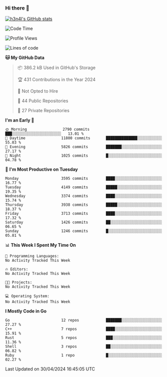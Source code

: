 ### Hi there 👋

[![h3n4l's GitHub stats](https://github-readme-stats.vercel.app/api?username=h3n4l&count_private=true&show_icons=true&theme=radical)](https://github.com/h3n4l/github-readme-stats)

<!--START_SECTION:waka-->
![Code Time](http://img.shields.io/badge/Code%20Time-1%2C866%20hrs%2044%20mins-blue)

![Profile Views](http://img.shields.io/badge/Profile%20Views-0-blue)

![Lines of code](https://img.shields.io/badge/From%20Hello%20World%20I%27ve%20Written-8.0%20million%20lines%20of%20code-blue)

**🐱 My GitHub Data** 

> 📦 386.2 kB Used in GitHub's Storage 
 > 
> 🏆 431 Contributions in the Year 2024
 > 
> 🚫 Not Opted to Hire
 > 
> 📜 44 Public Repositories 
 > 
> 🔑 27 Private Repositories 
 > 
**I'm an Early 🐤** 

```text
🌞 Morning                2790 commits        ███░░░░░░░░░░░░░░░░░░░░░░   13.01 % 
🌆 Daytime                11800 commits       ██████████████░░░░░░░░░░░   55.03 % 
🌃 Evening                5826 commits        ███████░░░░░░░░░░░░░░░░░░   27.17 % 
🌙 Night                  1025 commits        █░░░░░░░░░░░░░░░░░░░░░░░░   04.78 % 
```
📅 **I'm Most Productive on Tuesday** 

```text
Monday                   3595 commits        ████░░░░░░░░░░░░░░░░░░░░░   16.77 % 
Tuesday                  4149 commits        █████░░░░░░░░░░░░░░░░░░░░   19.35 % 
Wednesday                3374 commits        ████░░░░░░░░░░░░░░░░░░░░░   15.74 % 
Thursday                 3938 commits        █████░░░░░░░░░░░░░░░░░░░░   18.37 % 
Friday                   3713 commits        ████░░░░░░░░░░░░░░░░░░░░░   17.32 % 
Saturday                 1426 commits        ██░░░░░░░░░░░░░░░░░░░░░░░   06.65 % 
Sunday                   1246 commits        █░░░░░░░░░░░░░░░░░░░░░░░░   05.81 % 
```


📊 **This Week I Spent My Time On** 

```text
💬 Programming Languages: 
No Activity Tracked This Week

🔥 Editors: 
No Activity Tracked This Week

🐱‍💻 Projects: 
No Activity Tracked This Week

💻 Operating System: 
No Activity Tracked This Week
```

**I Mostly Code in Go** 

```text
Go                       12 repos            ███████░░░░░░░░░░░░░░░░░░   27.27 % 
C++                      7 repos             ████░░░░░░░░░░░░░░░░░░░░░   15.91 % 
Rust                     5 repos             ███░░░░░░░░░░░░░░░░░░░░░░   11.36 % 
Shell                    3 repos             ██░░░░░░░░░░░░░░░░░░░░░░░   06.82 % 
Ruby                     1 repo              █░░░░░░░░░░░░░░░░░░░░░░░░   02.27 % 
```




 Last Updated on 30/04/2024 16:45:05 UTC
<!--END_SECTION:waka-->

